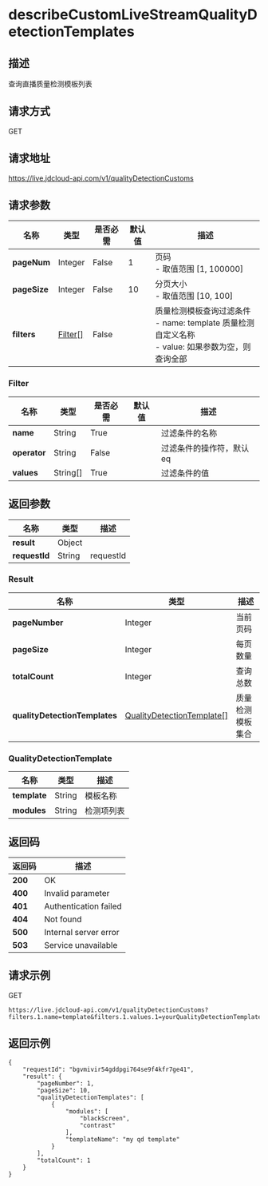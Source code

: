 # describeCustomLiveStreamQualityDetectionTemplates


## 描述
查询直播质量检测模板列表

## 请求方式
GET

## 请求地址
https://live.jdcloud-api.com/v1/qualityDetectionCustoms


## 请求参数
|名称|类型|是否必需|默认值|描述|
|---|---|---|---|---|
|**pageNum**|Integer|False|1|页码<br>- 取值范围 [1, 100000]<br>|
|**pageSize**|Integer|False|10|分页大小<br>- 取值范围 [10, 100]<br>|
|**filters**|[Filter[]](#Filter)|False| |质量检测模板查询过滤条件<br>- name:   template 质量检测自定义名称<br>- value:  如果参数为空，则查询全部<br>|

### <a name="Filter">Filter</a>
|名称|类型|是否必需|默认值|描述|
|---|---|---|---|---|
|**name**|String|True| |过滤条件的名称|
|**operator**|String|False| |过滤条件的操作符，默认eq|
|**values**|String[]|True| |过滤条件的值|

## 返回参数
|名称|类型|描述|
|---|---|---|
|**result**|Object| |
|**requestId**|String|requestId|

### <a name="Result">Result</a>
|名称|类型|描述|
|---|---|---|
|**pageNumber**|Integer|当前页码|
|**pageSize**|Integer|每页数量|
|**totalCount**|Integer|查询总数|
|**qualityDetectionTemplates**|[QualityDetectionTemplate[]](#QualityDetectionTemplate)|质量检测模板集合|
### <a name="QualityDetectionTemplate">QualityDetectionTemplate</a>
|名称|类型|描述|
|---|---|---|
|**template**|String|模板名称<br>|
|**modules**|String|检测项列表<br>|

## 返回码
|返回码|描述|
|---|---|
|**200**|OK|
|**400**|Invalid parameter|
|**401**|Authentication failed|
|**404**|Not found|
|**500**|Internal server error|
|**503**|Service unavailable|

## 请求示例
GET
```
https://live.jdcloud-api.com/v1/qualityDetectionCustoms?filters.1.name=template&filters.1.values.1=yourQualityDetectionTemplate

```

## 返回示例
```
{
    "requestId": "bgvmivir54gddpgi764se9f4kfr7ge41", 
    "result": {
        "pageNumber": 1, 
        "pageSize": 10, 
        "qualityDetectionTemplates": [
            {
                "modules": [
                    "blackScreen", 
                    "contrast"
                ], 
                "templateName": "my qd template"
            }
        ], 
        "totalCount": 1
    }
}
```
